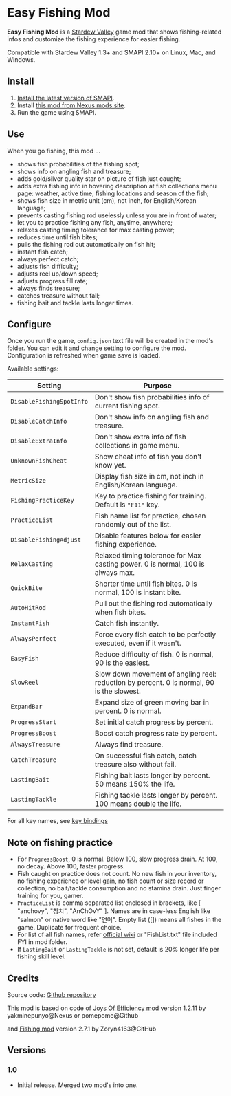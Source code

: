 ﻿﻿Easy Fishing Mod
========

**Easy Fishing Mod** is a [Stardew Valley](http://stardewvalley.net/) game mod
that shows fishing-related infos and customize the fishing experience for easier fishing.

Compatible with Stardew Valley 1.3+ and SMAPI 2.10+ on Linux, Mac, and Windows.

## Install
1. [Install the latest version of SMAPI](https://smapi.io).
2. Install [this mod from Nexus mods site](http://www.nexusmods.com/stardewvalley/mods/???).
3. Run the game using SMAPI.

## Use
When you go fishing, this mod ...
* shows fish probabilities of the fishing spot;
* shows info on angling fish and treasure;
* adds gold/silver quality star on picture of fish just caught;
* adds extra fishing info in hovering description at fish collections menu page:
weather, active time, fishing locations and season of the fish;
* shows fish size in metric unit (cm), not inch, for English/Korean language;
* prevents casting fishing rod uselessly unless you are in front of water;
* let you to practice fishing any fish, anytime, anywhere;
* relaxes casting timing tolerance for max casting power;
* reduces time until fish bites;
* pulls the fishing rod out automatically on fish hit;
* instant fish catch;
* always perfect catch;
* adjusts fish difficulty;
* adjusts reel up/down speed;
* adjusts progress fill rate;
* always finds treasure;
* catches treasure without fail;
* fishing bait and tackle lasts longer times.

## Configure
Once you run the game, `config.json` text file will be created in the mod's folder.
You can edit it and change setting to configure the mod.
Configuration is refreshed when game save is loaded.

Available settings:

Setting                     | Purpose
----------------------------|-----------
`DisableFishingSpotInfo`    | Don't show fish probabilities info of current fishing spot.
`DisableCatchInfo`          | Don't show info on angling fish and treasure.
`DisableExtraInfo`          | Don't show extra info of fish collections in game menu.
`UnknownFishCheat`          | Show cheat info of fish you don't know yet.
`MetricSize`                | Display fish size in cm, not inch in English/Korean language.
`FishingPracticeKey`        | Key to practice fishing for training. Default is `"F11"` key.
`PracticeList`              | Fish name list for practice, chosen randomly out of the list.
`DisableFishingAdjust`      | Disable features below for easier fishing experience.
`RelaxCasting`              | Relaxed timing tolerance for Max casting power. 0 is normal, 100 is always max.
`QuickBite`                 | Shorter time until fish bites. 0 is normal, 100 is instant bite.
`AutoHitRod`                | Pull out the fishing rod automatically when fish bites.
`InstantFish`               | Catch fish instantly.
`AlwaysPerfect`             | Force every fish catch to be perfectly executed, even if it wasn't.
`EasyFish`                  | Reduce difficulty of fish. 0 is normal, 90 is the easiest.
`SlowReel`                  | Slow down movement of angling reel: reduction by percent. 0 is normal, 90 is the slowest.
`ExpandBar`                 | Expand size of green moving bar in percent. 0 is normal.
`ProgressStart`             | Set initial catch progress by percent.
`ProgressBoost`             | Boost catch progress rate by percent.
`AlwaysTreasure`            | Always find treasure.
`CatchTreasure`             | On successful fish catch, catch treasure also without fail.
`LastingBait`               | Fishing bait lasts longer by percent. 50 means 150% the life.
`LastingTackle`             | Fishing tackle lasts longer by percent. 100 means double the life.

For all key names, see [key bindings](https://stardewvalleywiki.com/Modding:Key_bindings)

## Note on fishing practice
* For `ProgressBoost`, 0 is normal. Below 100, slow progress drain. At 100, no decay.
Above 100, faster progress.
* Fish caught on practice does not count. No new fish in your inventory,
no fishing experience or level gain, no fish count or size record or collection,
no bait/tackle consumption and no stamina drain. Just finger training for you, gamer.
* `PracticeList` is comma separated list enclosed in brackets,
like [ "anchovy", "참치", "AnChOvY" ]. Names are in case-less English like
"salmon" or native word like "연어". Empty list ([]) means all fishes in the game.
Duplicate for frequent choice.
* For list of all fish names, refer [official wiki](https://stardewvalleywiki.com/Fish) or "FishList.txt" file included FYI in mod folder.
* If `LastingBait` or `LastingTackle` is not set, default is 20% longer life per fishing skill level.

## Credits
Source code: [Github repository](https://github.com/qqkookie/StardewEasyMod/tree/master/EasyFishing)

This mod is based on code of [Joys Of Efficiency mod](https://www.nexusmods.com/stardewvalley/mods/2162)
version 1.2.11 by yakminepunyo@Nexus or pomepome@Github

and [Fishing mod](https://github.com/Zoryn4163/SMAPI-Mods/tree/master/FishingMod)
version 2.7.1 by Zoryn4163@GitHub

## Versions

### 1.0
* Initial release. Merged two mod's into one.

